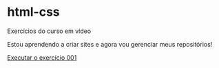 # html-css
Exercícios do curso em vídeo

Estou aprendendo a criar sites e agora vou gerenciar meus repositórios!

<a href=  https://gustavonavarro02.github.io/html-css/exercicios/ex001/index.html> Executar o exercício 001